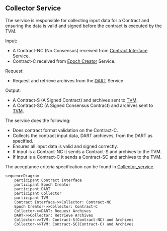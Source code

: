 ## Collector Service

The service is responsible for collecting input data for a Contract and ensuring the data is valid and signed before the contract is executed by the TVM.

Input:
  - A Contract-NC (No Consensus) received from [Contract Interface](/documents/architecture/ContractInterface.md) Service.
  - Contract-C received from [Epoch Creator](/documents/architecture/EpochCreator.md) Service.

Request:
  - Request and retrieve archives from the [DART](/documents/architecture/DART.md) Service.

Output:
  - A Contract-S (A Signed Contract) and archives sent to [TVM](/documents/architecture/TVM.md). 
  - A Contract-SC (A Signed Consensus Contract) and archives sent to [TVM](/documents/architecture/TVM.md). 

 The service does the following:

  - Does contract format validation on the Contract-C.
  - Collects the contract input data, DART archieves, from the DART as specified.
  - Ensures all input data is valid and signed correctly.
  - If input is a Contract-NC it sends a Contract-S and archives to the TVM.
  - If input is a Contract-C it sends a Contract-SC and archives to the TVM.

The acceptance criteria specification can be found in [Collector_service](/bdd/tagion/testbench/services/Collector_service.md).

```mermaid
sequenceDiagram
    participant Contract Interface
    participant Epoch Creator
    participant DART 
    participant Collector
    participant TVM 
    Contract Interface->>Collector: Contract-NC 
    Epoch Creator->>Collector: Contract-C
    Collector->>DART: Request Archives
    DART->>Collector: Retrieve Archives
    Collector->>TVM: Contract-S(Contract-NC) and Archives
    Collector->>TVM: Contract-SC(Contract-C) and Archives

```